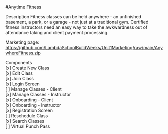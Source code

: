 #Anytime Fitness

Description
Fitness classes can be held anywhere - an unfinished basement, a park, or a garage - not just at a traditional gym.  Certified fitness instructors need an easy way to take the awkwardness out of attendance taking and client payment processing.

Marketing page: https://github.com/LambdaSchoolBuildWeeks/Unit1Marketing/raw/main/AnywhereFitness.zip

Components  
[x] Create New Class  
[x] Edit Class  
[x] Join Class  
[x] Login Screen  
[ ] Manage Classes - Client  
[x] Manage Classes - Instructor  
[x] Onboarding - Client  
[x] Onboarding - Instructor  
[x] Registration Screen  
[ ] Reschedule Class  
[x] Search Classes  
[ ] Virtual Punch Pass  
